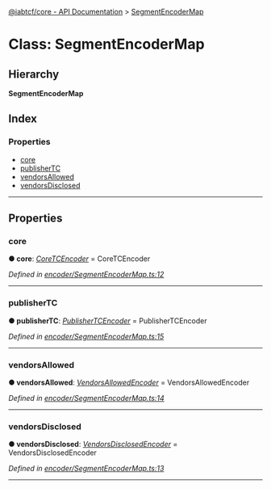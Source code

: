 [@iabtcf/core - API Documentation](../README.md) > [SegmentEncoderMap](../classes/segmentencodermap.md)

# Class: SegmentEncoderMap

## Hierarchy

**SegmentEncoderMap**

## Index

### Properties

* [core](segmentencodermap.md#core)
* [publisherTC](segmentencodermap.md#publishertc)
* [vendorsAllowed](segmentencodermap.md#vendorsallowed)
* [vendorsDisclosed](segmentencodermap.md#vendorsdisclosed)

---

## Properties

<a id="core"></a>

###  core

**● core**: *[CoreTCEncoder](coretcencoder.md)* =  CoreTCEncoder

*Defined in [encoder/SegmentEncoderMap.ts:12](https://github.com/chrispaterson/iabtcf-es/blob/5097780/modules/core/src/encoder/SegmentEncoderMap.ts#L12)*

___
<a id="publishertc"></a>

###  publisherTC

**● publisherTC**: *[PublisherTCEncoder](publishertcencoder.md)* =  PublisherTCEncoder

*Defined in [encoder/SegmentEncoderMap.ts:15](https://github.com/chrispaterson/iabtcf-es/blob/5097780/modules/core/src/encoder/SegmentEncoderMap.ts#L15)*

___
<a id="vendorsallowed"></a>

###  vendorsAllowed

**● vendorsAllowed**: *[VendorsAllowedEncoder](vendorsallowedencoder.md)* =  VendorsAllowedEncoder

*Defined in [encoder/SegmentEncoderMap.ts:14](https://github.com/chrispaterson/iabtcf-es/blob/5097780/modules/core/src/encoder/SegmentEncoderMap.ts#L14)*

___
<a id="vendorsdisclosed"></a>

###  vendorsDisclosed

**● vendorsDisclosed**: *[VendorsDisclosedEncoder](vendorsdisclosedencoder.md)* =  VendorsDisclosedEncoder

*Defined in [encoder/SegmentEncoderMap.ts:13](https://github.com/chrispaterson/iabtcf-es/blob/5097780/modules/core/src/encoder/SegmentEncoderMap.ts#L13)*

___

